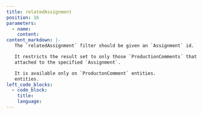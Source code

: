 ```yaml
---
title: relatedAssignment
position: 16
parameters:
  - name:
    content:
content_markdown: |-
   The `relatedAssignment` filter should be given an `Assignment` id.

   It restricts the result set to only those `ProductionComments` that are
   attached to the specified `Assignment`.

   It is available only on `ProductonComment` entities.
   entities.
left_code_blocks:
  - code_block:
    title:
    language:
---
```

